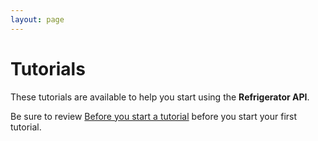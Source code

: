```yaml
---
layout: page
---
```


# Tutorials

These tutorials are available to help you start using the **Refrigerator API**.

Be sure to review [Before you start a tutorial](../before-you-start-a-tutorial.md)
before you start your first tutorial.